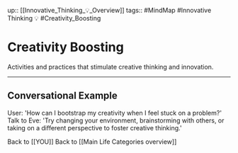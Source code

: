up:: [[Innovative_Thinking_💡_Overview]]
tags:: #MindMap #Innovative Thinking 💡 #Creativity_Boosting

# Creativity Boosting

Activities and practices that stimulate creative thinking and innovation.

---
## Conversational Example
User: 'How can I bootstrap my creativity when I feel stuck on a problem?'
Talk to Eve: 'Try changing your environment, brainstorming with others, or taking on a different perspective to foster creative thinking.'

Back to [[YOU]]
Back to [[Main Life Categories overview]]
